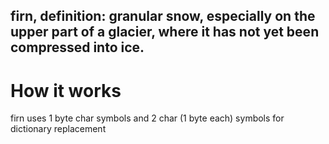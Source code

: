 ## firn, definition: granular snow, especially on the upper part of a glacier, where it has not yet been compressed into ice.

# How it works
firn uses 1 byte char symbols and 2 char (1 byte each) symbols for dictionary replacement
